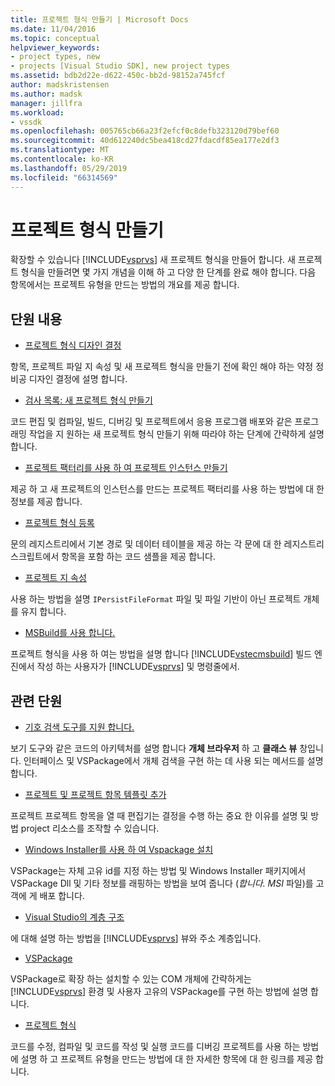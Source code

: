 ```yaml
---
title: 프로젝트 형식 만들기 | Microsoft Docs
ms.date: 11/04/2016
ms.topic: conceptual
helpviewer_keywords:
- project types, new
- projects [Visual Studio SDK], new project types
ms.assetid: bdb2d22e-d622-450c-bb2d-98152a745fcf
author: madskristensen
ms.author: madsk
manager: jillfra
ms.workload:
- vssdk
ms.openlocfilehash: 005765cb66a23f2efcf0c8defb323120d79bef60
ms.sourcegitcommit: 40d612240dc5bea418cd27fdacdf85ea177e2df3
ms.translationtype: MT
ms.contentlocale: ko-KR
ms.lasthandoff: 05/29/2019
ms.locfileid: "66314569"
---
```

# <a name="create-project-types"></a>프로젝트 형식 만들기
확장할 수 있습니다 [!INCLUDE[vsprvs](../../code-quality/includes/vsprvs_md.md)] 새 프로젝트 형식을 만들어 합니다. 새 프로젝트 형식을 만들려면 몇 가지 개념을 이해 하 고 다양 한 단계를 완료 해야 합니다. 다음 항목에서는 프로젝트 유형을 만드는 방법의 개요를 제공 합니다.

## <a name="in-this-section"></a>단원 내용
- [프로젝트 형식 디자인 결정](../../extensibility/internals/project-type-design-decisions.md)

 항목, 프로젝트 파일 지 속성 및 새 프로젝트 형식을 만들기 전에 확인 해야 하는 약정 정비공 디자인 결정에 설명 합니다.

- [검사 목록: 새 프로젝트 형식 만들기](../../extensibility/internals/checklist-creating-new-project-types.md)

 코드 편집 및 컴파일, 빌드, 디버깅 및 프로젝트에서 응용 프로그램 배포와 같은 프로그래밍 작업을 지 원하는 새 프로젝트 형식 만들기 위해 따라야 하는 단계에 간략하게 설명 합니다.

- [프로젝트 팩터리를 사용 하 여 프로젝트 인스턴스 만들기](../../extensibility/internals/creating-project-instances-by-using-project-factories.md)

 제공 하 고 새 프로젝트의 인스턴스를 만드는 프로젝트 팩터리를 사용 하는 방법에 대 한 정보를 제공 합니다.

- [프로젝트 형식 등록](../../extensibility/internals/registering-a-project-type.md)

 문의 레지스트리에서 기본 경로 및 데이터 테이블을 제공 하는 각 문에 대 한 레지스트리 스크립트에서 항목을 포함 하는 코드 샘플을 제공 합니다.

- [프로젝트 지 속성](../../extensibility/internals/project-persistence.md)

 사용 하는 방법을 설명 `IPersistFileFormat` 파일 및 파일 기반이 아닌 프로젝트 개체를 유지 합니다.

- [MSBuild를 사용 합니다.](../../extensibility/internals/using-msbuild.md)

 프로젝트 형식을 사용 하 여는 방법을 설명 합니다 [!INCLUDE[vstecmsbuild](../../extensibility/internals/includes/vstecmsbuild_md.md)] 빌드 엔진에서 작성 하는 사용자가 [!INCLUDE[vsprvs](../../code-quality/includes/vsprvs_md.md)] 및 명령줄에서.

## <a name="related-sections"></a>관련 단원
- [기호 검색 도구를 지원 합니다.](../../extensibility/internals/supporting-symbol-browsing-tools.md)

 보기 도구와 같은 코드의 아키텍처를 설명 합니다 **개체 브라우저** 하 고 **클래스 뷰** 창입니다. 인터페이스 및 VSPackage에서 개체 검색을 구현 하는 데 사용 되는 메서드를 설명 합니다.

- [프로젝트 및 프로젝트 항목 템플릿 추가](../../extensibility/internals/adding-project-and-project-item-templates.md)

 프로젝트 프로젝트 항목을 열 때 편집기는 결정을 수행 하는 중요 한 이유를 설명 및 방법 project 리소스를 조작할 수 있습니다.

- [Windows Installer를 사용 하 여 Vspackage 설치](../../extensibility/internals/installing-vspackages-with-windows-installer.md)

 VSPackage는 자체 고유 id를 지정 하는 방법 및 Windows Installer 패키지에서 VSPackage Dll 및 기타 정보를 래핑하는 방법을 보여 줍니다 (*합니다. MSI* 파일)를 고객에 게 배포 합니다.

- [Visual Studio의 계층 구조](../../extensibility/internals/hierarchies-in-visual-studio.md)

 에 대해 설명 하는 방법을 [!INCLUDE[vsprvs](../../code-quality/includes/vsprvs_md.md)] 뷰와 주소 계층입니다.

- [VSPackage](../../extensibility/internals/vspackages.md)

 VSPackage로 확장 하는 설치할 수 있는 COM 개체에 간략하게는 [!INCLUDE[vsprvs](../../code-quality/includes/vsprvs_md.md)] 환경 및 사용자 고유의 VSPackage를 구현 하는 방법에 설명 합니다.

- [프로젝트 형식](../../extensibility/internals/project-types.md)

 코드를 수정, 컴파일 및 코드를 작성 및 실행 코드를 디버깅 프로젝트를 사용 하는 방법에 설명 하 고 프로젝트 유형을 만드는 방법에 대 한 자세한 항목에 대 한 링크를 제공 합니다.